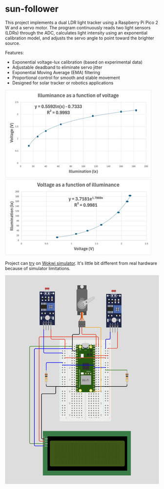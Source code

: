 # sun-follower


This project implements a dual LDR light tracker using a Raspberry Pi Pico 2 W and a servo motor.
The program continuously reads two light sensors (LDRs) through the ADC, calculates light intensity using an exponential calibration model, and adjusts the servo angle to point toward the brighter source.

Features:
* Exponential voltage-lux calibration (based on experimental data)
* Adjustable deadband to eliminate servo jitter
* Exponential Moving Average (EMA) filtering
* Proportional control for smooth and stable movement
* Designed for solar tracker or robotics applications


<img src="./images/plot1.png" width="480" alt="Plot1">

<img src="./images/plot2.png" width="480" alt="Plot2">

Project can [try](https://wokwi.com/projects/445083315844734977) on [Wokwi simulator](https://wokwi.com/). It's little bit different from real hardware because of simulator limitations.

<img src="./images/schema.png" width="560" alt="Schema">

